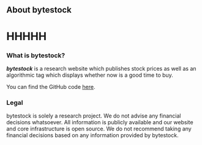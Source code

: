 ## About bytestock 
 
# HHHHH 
 
### What is bytestock?
 
***bytestock*** is a research website which publishes stock prices as well as an algorithmic tag which displays whether now is a good time to buy. 
 
You can find the GitHub code [here](https://github.com/bytestock). 
 
### Legal 
 
bytestock is solely a research project. We do not advise any financial decisions whatsoever. All information is publicly available and our website and core infrastructure is open source. We do not recommend taking any financial decisions based on any information provided by bytestock. 
